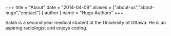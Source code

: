 +++
title = "About"
date = "2014-04-09"
aliases = ["about-us","about-hugo","contact"]
[ author ]
  name = "Hugo Authors"
+++

Sakib is a second year medical student at the University of Ottawa. He is an aspiring radiologist and enjoys coding.
